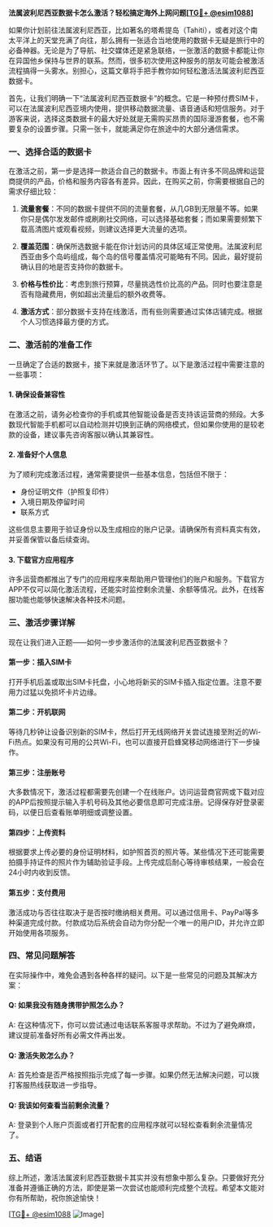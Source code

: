 **法属波利尼西亚数据卡怎么激活？轻松搞定海外上网问题[[TG💪+ @esim1088](https://t.me/s/esim1088)]**

如果你计划前往法属波利尼西亚，比如著名的塔希提岛（Tahiti），或者对这个南太平洋上的天堂充满了向往，那么拥有一张适合当地使用的数据卡无疑是旅行中的必备神器。无论是为了导航、社交媒体还是紧急联络，一张激活的数据卡都能让你在异国他乡保持与世界的联系。然而，很多初次使用这种服务的朋友可能会被激活流程搞得一头雾水。别担心，这篇文章将手把手教你如何轻松激活法属波利尼西亚数据卡。

首先，让我们明确一下“法属波利尼西亚数据卡”的概念。它是一种预付费SIM卡，可以在法属波利尼西亚境内使用，提供移动数据流量、语音通话和短信服务。对于游客来说，选择这类数据卡的最大好处就是无需购买昂贵的国际漫游套餐，也不需要复杂的设置步骤。只需一张卡，就能满足你在旅途中的大部分通信需求。

### 一、选择合适的数据卡

在激活之前，第一步是选择一款适合自己的数据卡。市面上有许多不同品牌和运营商提供的产品，价格和服务内容各有差异。因此，在购买之前，你需要根据自己的需求仔细比较：

1. **流量套餐**：不同的数据卡提供不同的流量套餐，从几GB到无限量不等。如果你只是偶尔发发邮件或刷刷社交网络，可以选择基础套餐；而如果需要频繁下载高清图片或观看视频，则建议选择更大流量的选项。
   
2. **覆盖范围**：确保所选数据卡能在你计划访问的具体区域正常使用。法属波利尼西亚由多个岛屿组成，每个岛的信号覆盖情况可能略有不同。因此，最好提前确认目的地是否支持你的数据卡。

3. **价格与性价比**：考虑到旅行预算，尽量挑选性价比高的产品。同时也要注意是否有隐藏费用，例如超出流量后的额外收费等。

4. **激活方式**：部分数据卡支持在线激活，而有些则需要通过实体店铺完成。根据个人习惯选择最方便的方式。

### 二、激活前的准备工作

一旦确定了合适的数据卡，接下来就是激活环节了。以下是激活过程中需要注意的一些事项：

#### 1. 确保设备兼容性
在激活之前，请务必检查你的手机或其他智能设备是否支持该运营商的频段。大多数现代智能手机都可以自动检测并切换到正确的网络模式，但如果你使用的是较老款的设备，建议事先咨询客服以确认其兼容性。

#### 2. 准备好个人信息
为了顺利完成激活过程，通常需要提供一些基本信息，包括但不限于：
- 身份证明文件（护照复印件）
- 入境日期及停留时间
- 联系方式

这些信息主要用于验证身份以及生成相应的账户记录。请确保所有资料真实有效，并妥善保管以备后续查询。

#### 3. 下载官方应用程序
许多运营商都推出了专门的应用程序来帮助用户管理他们的账户和服务。下载官方APP不仅可以简化激活流程，还能实时监控剩余流量、余额等情况。此外，在线客服功能也能够快速解决各种技术问题。

### 三、激活步骤详解

现在让我们进入正题——如何一步步激活你的法属波利尼西亚数据卡？

#### 第一步：插入SIM卡
打开手机后盖或取出SIM卡托盘，小心地将新买的SIM卡插入指定位置。注意不要用力过猛以免损坏卡片边缘。

#### 第二步：开机联网
等待几秒钟让设备识别新的SIM卡，然后打开无线网络开关尝试连接至附近的Wi-Fi热点。如果没有可用的公共Wi-Fi，也可以直接开启蜂窝移动网络进行下一步操作。

#### 第三步：注册账号
大多数情况下，激活过程都需要先创建一个在线账户。访问运营商官网或下载对应的APP后按照提示输入手机号码及其他必要信息即可完成注册。记得保存好登录密码，以便日后查看账单明细或调整设置。

#### 第四步：上传资料
根据要求上传必要的身份证明材料，如护照首页的照片等。某些情况下还可能需要拍摄手持证件的照片作为辅助验证手段。上传完成后耐心等待审核结果，一般会在24小时内收到反馈。

#### 第五步：支付费用
激活成功与否往往取决于是否按时缴纳相关费用。可以通过信用卡、PayPal等多种渠道完成付款。付款成功后系统会自动为你分配一个唯一的用户ID，并允许立即开始使用各项服务。

### 四、常见问题解答

在实际操作中，难免会遇到各种各样的疑问。以下是一些常见的问题及其解决方案：

#### Q: 如果我没有随身携带护照怎么办？
A: 在这种情况下，你可以尝试通过电话联系客服寻求帮助。不过为了避免麻烦，建议提前准备好所有必需文件再出发。

#### Q: 激活失败怎么办？
A: 首先检查是否严格按照指示完成了每一步骤。如果仍然无法解决问题，可以拨打客服热线获取进一步指导。

#### Q: 我该如何查看当前剩余流量？
A: 登录到个人账户页面或者打开配套的应用程序就可以轻松查看剩余流量情况了。

### 五、结语

综上所述，激活法属波利尼西亚数据卡其实并没有想象中那么复杂。只要做好充分准备并遵循正确的方法，即使是第一次尝试也能顺利完成整个流程。希望本文能对你有所帮助，祝你旅途愉快！

[[TG💪+ @esim1088](https://t.me/s/esim1088) ![Image](https://i.postimg.cc/4NQfJmqS/Snipaste-2025-05-13-00-14-12.png)]